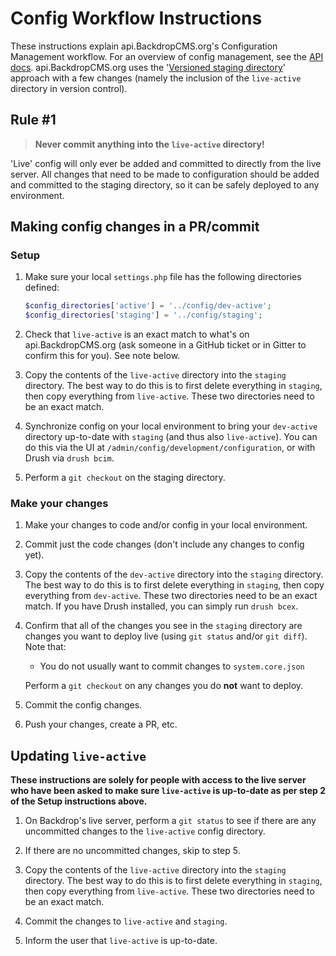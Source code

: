 # Config Workflow Instructions

These instructions explain api.BackdropCMS.org's Configuration Management
workflow. For an overview of config management, see the
[API docs](https://api.backdropcms.org/documentation/working-configuration).
api.BackdropCMS.org uses the
'[Versioned staging directory](https://api.backdropcms.org/documentation/versioned-staging-directory)'
approach with a few changes (namely the inclusion of the `live-active` directory
in version control).

## Rule #1

> **Never commit anything into the `live-active` directory!**

'Live' config will only ever be added and committed to directly from the live
server. All changes that need to be made to configuration should be added and
committed to the staging directory, so it can be safely deployed to any
environment.

## Making config changes in a PR/commit

### Setup

1. Make sure your local `settings.php` file has the following directories
   defined:
   ```php
   $config_directories['active'] = '../config/dev-active';
   $config_directories['staging'] = '../config/staging';
   ```

2. Check that `live-active` is an exact match to what's on api.BackdropCMS.org
   (ask someone in a GitHub ticket or in Gitter to confirm this for you). See
   note below.

3. Copy the contents of the `live-active` directory into the `staging`
   directory. The best way to do this is to first delete everything in
   `staging`, then copy everything from `live-active`. These two directories
   need to be an exact match.

4. Synchronize config on your local environment to bring your `dev-active`
   directory up-to-date with `staging` (and thus also `live-active`). You can do
   this via the UI at `/admin/config/development/configuration`, or with Drush
   via `drush bcim`.

5. Perform a `git checkout` on the staging directory.

### Make your changes

1. Make your changes to code and/or config in your local environment.

2. Commit just the code changes (don't include any changes to config yet).

3. Copy the contents of the `dev-active` directory into the `staging` directory.
   The best way to do this is to first delete everything in `staging`, then copy
   everything from `dev-active`. These two directories need to be an exact
   match. If you have Drush installed, you can simply run `drush bcex`.

4. Confirm that all of the changes you see in the `staging` directory are
   changes you want to deploy live (using `git status` and/or `git diff`). Note
   that:

   - You do not usually want to commit changes to `system.core.json`

   Perform a `git checkout` on any changes you do **not** want to deploy.

5. Commit the config changes.

6. Push your changes, create a PR, etc.

## Updating `live-active`

**These instructions are solely for people with access to the live server who
have been asked to make sure `live-active` is up-to-date as per step 2 of the
Setup instructions above.**

1. On Backdrop's live server, perform a `git status` to see if there are any
   uncommitted changes to the `live-active` config directory.

2. If there are no uncommitted changes, skip to step 5.

3. Copy the contents of the `live-active` directory into the `staging`
   directory. The best way to do this is to first delete everything in
   `staging`, then copy everything from `live-active`. These two directories
   need to be an exact match.

4. Commit the changes to `live-active` and `staging`.

5. Inform the user that `live-active` is up-to-date.
